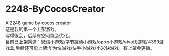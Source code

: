 # 2248-ByCocosCreator
A 2248 game by cocos creator  
这是我的第一个上架游戏。   
写得很乱，后续有空可能会优化。   
目前已上架渠道：微信小游戏/字节跳动小游戏/oppo小游戏/vivo快游戏/4399游戏盒,后续还可能上架:华为快游戏/快手小游戏/小米快游戏。有上架会更新。  
